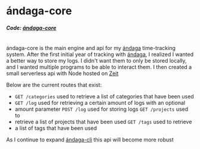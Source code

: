 # ándaga-core
##### Code: [ándaga-core](https://github.com/ckipp01/andaga-core)

```scala mdoc:percentages:andaga-core
```
ándaga-core is the main engine and api for my [ándaga](/andaga) time-tracking
system. After the first initial year of tracking with [ándaga](/andaga), I
realized I wanted a better way to store my logs.  I didn't want them to only be
stored locally, and I wanted multiple programs to be able to interact them. I
then created a small serverless api with Node hosted on [Zeit](https://zeit.co)

Below are the current routes that exist:

 - `GET /categories` used to retrieve a list of categories that have been used
 - `GET /log` used for retrieving a certain amount of logs with an optional
 - amount parameter `POST /log` used for storing logs `GET /projects` used to
 - retrieve a list of projects that have been used `GET /tags` used to retrieve
 - a list of tags that have been used

As I continue to expand [ándaga-cli](/andaga-cli) this api will become more
robust
